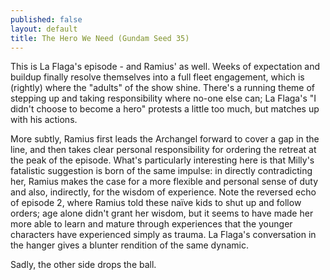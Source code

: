 ```yaml
---
published: false
layout: default
title: The Hero We Need (Gundam Seed 35)
---
```

This is La Flaga's episode - and Ramius' as well. Weeks of expectation and buildup finally resolve themselves into a full fleet engagement, which is (rightly) where the "adults" of the show shine. There's a running theme of stepping up and taking responsibility where no-one else can; La Flaga's "I didn't choose to become a hero" protests a little too much, but matches up with his actions.

More subtly, Ramius first leads the Archangel forward to cover a gap in the line, and then takes clear personal responsibility for ordering the retreat at the peak of the episode. What's particularly interesting here is that Milly's fatalistic suggestion is born of the same impulse: in directly contradicting her, Ramius makes the case for a more flexible and personal sense of duty and also, indirectly, for the wisdom of experience. Note the reversed echo of episode 2, where Ramius told these naïve kids to shut up and follow orders; age alone didn't grant her wisdom, but it seems to have made her more able to learn and mature through experiences that the younger characters have experienced simply as trauma. La Flaga's conversation in the hanger gives a blunter rendition of the same dynamic.

Sadly, the other side drops the ball. 
